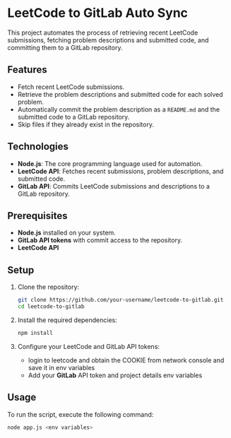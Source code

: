 # LeetCode to GitLab Auto Sync

This project automates the process of retrieving recent LeetCode submissions, fetching problem descriptions and submitted code, and committing them to a GitLab repository.

## Features

- Fetch recent LeetCode submissions.
- Retrieve the problem descriptions and submitted code for each solved problem.
- Automatically commit the problem description as a `README.md` and the submitted code to a GitLab repository.
- Skip files if they already exist in the repository.

## Technologies

- **Node.js**: The core programming language used for automation.
- **LeetCode API**: Fetches recent submissions, problem descriptions, and submitted code.
- **GitLab API**: Commits LeetCode submissions and descriptions to a GitLab repository.

## Prerequisites

- **Node.js** installed on your system.
- **GitLab API tokens** with commit access to the repository.
- **LeetCode API** 

## Setup

1. Clone the repository:

    ```bash
    git clone https://github.com/your-username/leetcode-to-gitlab.git
    cd leetcode-to-gitlab
    ```

2. Install the required dependencies:

    ```bash
    npm install
    ```

3. Configure your LeetCode and GitLab API tokens:

    - login to leetcode and obtain the COOKIE from network console and save it in env variables
    - Add your **GitLab** API token and project details env variables

## Usage

To run the script, execute the following command:

```bash
node app.js <env variables>
